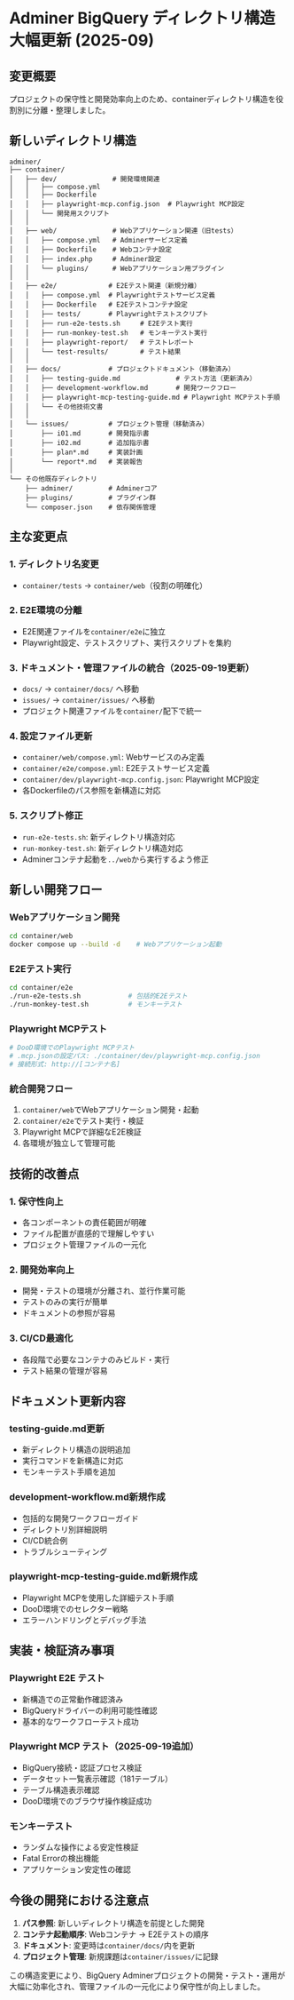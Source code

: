 # Adminer BigQuery ディレクトリ構造大幅更新 (2025-09)

## 変更概要
プロジェクトの保守性と開発効率向上のため、containerディレクトリ構造を役割別に分離・整理しました。

## 新しいディレクトリ構造

```
adminer/
├── container/
│   ├── dev/              # 開発環境関連
│   │   ├── compose.yml
│   │   ├── Dockerfile
│   │   ├── playwright-mcp.config.json  # Playwright MCP設定
│   │   └── 開発用スクリプト
│   │
│   ├── web/              # Webアプリケーション関連（旧tests）
│   │   ├── compose.yml   # Adminerサービス定義
│   │   ├── Dockerfile    # Webコンテナ設定
│   │   ├── index.php     # Adminer設定
│   │   └── plugins/      # Webアプリケーション用プラグイン
│   │
│   ├── e2e/             # E2Eテスト関連（新規分離）
│   │   ├── compose.yml  # Playwrightテストサービス定義
│   │   ├── Dockerfile   # E2Eテストコンテナ設定
│   │   ├── tests/       # Playwrightテストスクリプト
│   │   ├── run-e2e-tests.sh     # E2Eテスト実行
│   │   ├── run-monkey-test.sh   # モンキーテスト実行
│   │   ├── playwright-report/   # テストレポート
│   │   └── test-results/        # テスト結果
│   │
│   ├── docs/            # プロジェクトドキュメント（移動済み）
│   │   ├── testing-guide.md              # テスト方法（更新済み）
│   │   ├── development-workflow.md       # 開発ワークフロー
│   │   ├── playwright-mcp-testing-guide.md # Playwright MCPテスト手順
│   │   └── その他技術文書
│   │
│   └── issues/          # プロジェクト管理（移動済み）
│       ├── i01.md       # 開発指示書
│       ├── i02.md       # 追加指示書
│       ├── plan*.md     # 実装計画
│       └── report*.md   # 実装報告
│
└── その他既存ディレクトリ
    ├── adminer/         # Adminerコア
    ├── plugins/         # プラグイン群
    └── composer.json    # 依存関係管理
```

## 主な変更点

### 1. ディレクトリ名変更
- `container/tests` → `container/web`（役割の明確化）

### 2. E2E環境の分離
- E2E関連ファイルを`container/e2e`に独立
- Playwright設定、テストスクリプト、実行スクリプトを集約

### 3. ドキュメント・管理ファイルの統合（2025-09-19更新）
- `docs/` → `container/docs/` へ移動
- `issues/` → `container/issues/` へ移動
- プロジェクト関連ファイルを`container/`配下で統一

### 4. 設定ファイル更新
- `container/web/compose.yml`: Webサービスのみ定義
- `container/e2e/compose.yml`: E2Eテストサービス定義
- `container/dev/playwright-mcp.config.json`: Playwright MCP設定
- 各Dockerfileのパス参照を新構造に対応

### 5. スクリプト修正
- `run-e2e-tests.sh`: 新ディレクトリ構造対応
- `run-monkey-test.sh`: 新ディレクトリ構造対応
- Adminerコンテナ起動を`../web`から実行するよう修正

## 新しい開発フロー

### Webアプリケーション開発
```bash
cd container/web
docker compose up --build -d    # Webアプリケーション起動
```

### E2Eテスト実行
```bash
cd container/e2e
./run-e2e-tests.sh            # 包括的E2Eテスト
./run-monkey-test.sh          # モンキーテスト
```

### Playwright MCPテスト
```bash
# DooD環境でのPlaywright MCPテスト
# .mcp.jsonの設定パス: ./container/dev/playwright-mcp.config.json
# 接続形式: http://[コンテナ名]
```

### 統合開発フロー
1. `container/web`でWebアプリケーション開発・起動
2. `container/e2e`でテスト実行・検証
3. Playwright MCPで詳細なE2E検証
4. 各環境が独立して管理可能

## 技術的改善点

### 1. 保守性向上
- 各コンポーネントの責任範囲が明確
- ファイル配置が直感的で理解しやすい
- プロジェクト管理ファイルの一元化

### 2. 開発効率向上
- 開発・テストの環境が分離され、並行作業可能
- テストのみの実行が簡単
- ドキュメントの参照が容易

### 3. CI/CD最適化
- 各段階で必要なコンテナのみビルド・実行
- テスト結果の管理が容易

## ドキュメント更新内容

### testing-guide.md更新
- 新ディレクトリ構造の説明追加
- 実行コマンドを新構造に対応
- モンキーテスト手順を追加

### development-workflow.md新規作成
- 包括的な開発ワークフローガイド
- ディレクトリ別詳細説明
- CI/CD統合例
- トラブルシューティング

### playwright-mcp-testing-guide.md新規作成
- Playwright MCPを使用した詳細テスト手順
- DooD環境でのセレクター戦略
- エラーハンドリングとデバッグ手法

## 実装・検証済み事項

### Playwright E2E テスト
- 新構造での正常動作確認済み
- BigQueryドライバーの利用可能性確認
- 基本的なワークフローテスト成功

### Playwright MCP テスト（2025-09-19追加）
- BigQuery接続・認証プロセス検証
- データセット一覧表示確認（181テーブル）
- テーブル構造表示確認
- DooD環境でのブラウザ操作検証成功

### モンキーテスト
- ランダムな操作による安定性検証
- Fatal Errorの検出機能
- アプリケーション安定性の確認

## 今後の開発における注意点

1. **パス参照**: 新しいディレクトリ構造を前提とした開発
2. **コンテナ起動順序**: Webコンテナ → E2Eテストの順序
3. **ドキュメント**: 変更時は`container/docs/`内を更新
4. **プロジェクト管理**: 新規課題は`container/issues/`に記録

この構造変更により、BigQuery Adminerプロジェクトの開発・テスト・運用が大幅に効率化され、管理ファイルの一元化により保守性が向上しました。